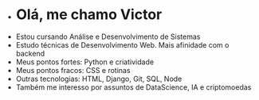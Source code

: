 - <h1>Olá, me chamo Victor</h1>
- Estou cursando Análise e Desenvolvimento de Sistemas
- Estudo técnicas de Desenvolvimento Web. Mais afinidade com o backend
- Meus pontos fortes: Python e criatividade
- Meus pontos fracos: CSS e rotinas
- Outras tecnologias: HTML, Django, Git, SQL, Node
- Também me interesso por assuntos de DataScience, IA e criptomoedas

<!---
victorhtl/victorhtl is a ✨ special ✨ repository because its `README.md` (this file) appears on your GitHub profile.
You can click the Preview link to take a look at your changes.
--->
